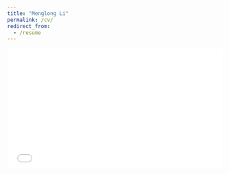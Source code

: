 ```yaml
---
title: "Menglong Li"
permalink: /cv/
redirect_from:
  - /resume
---
```

<embed src="/pdf/CV.pdf" type="application/pdf" width="100%" height="280em">

